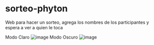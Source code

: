 # sorteo-phyton
Web para hacer un sorteo, agrega los nombres de los participantes y espera a ver a quien le toca

Modo Claro
![image](https://github.com/user-attachments/assets/14309c1c-164e-4e37-9cde-44836c4bc49a)
Modo Oscuro
![image](https://github.com/user-attachments/assets/235e7b53-fbed-489a-9ed6-c630d220f797)

